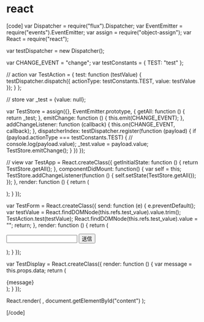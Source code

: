 # react

[code]
var Dispatcher = require("flux").Dispatcher;
var EventEmitter = require("events").EventEmitter;
var assign = require("object-assign");
var React = require("react");

var testDispatcher = new Dispatcher();

var CHANGE_EVENT = "change";
var testConstants = {
  TEST: "test"
};

// action
var TestAction = {
  test: function (testValue) {
    testDispatcher.dispatch({
      actionType: testConstants.TEST,
      value: testValue
    });
  }
};

// store
var _test = {value: null};

var TestStore = assign({}, EventEmitter.prototype, {
  getAll: function () {
    return _test;
  },
  emitChange: function () {
    this.emit(CHANGE_EVENT);
  },
  addChangeListener: function (callback) {
    this.on(CHANGE_EVENT, callback);
  },
  dispatcherIndex: testDispatcher.register(function (payload) {
    if (payload.actionType === testConstants.TEST) {
      // console.log(payload.value);
      _test.value = payload.value;
      TestStore.emitChange();
    }
  })
});

// view
var TestApp = React.createClass({
  getInitialState: function () {
    return TestStore.getAll();
  },
  componentDidMount: function() {
    var self = this;
    TestStore.addChangeListener(function () {
      self.setState(TestStore.getAll());
    });
  },
  render: function () {
    return (
      <div className="testApp">
        <TestForm />
        <TestDisplay data={this.state.value} />
      </div>
    );
  }
});

var TestForm = React.createClass({
  send: function (e) {
    e.preventDefault();
    var testValue = React.findDOMNode(this.refs.test_value).value.trim();
    TestAction.test(testValue);
    React.findDOMNode(this.refs.test_value).value = "";
    return;
  },
  render: function () {
    return (
      <form>
        <input type="text" ref="test_value" />
        <button onClick={this.send}>送信</button>
      </form>
    );
  }
});

var TestDisplay = React.createClass({
  render: function () {
    var message = this.props.data;
    return (
      <div>{message}</div>
    );
  }
});

React.render(
  <TestApp />,
  document.getElementById("content")
);

[/code]
